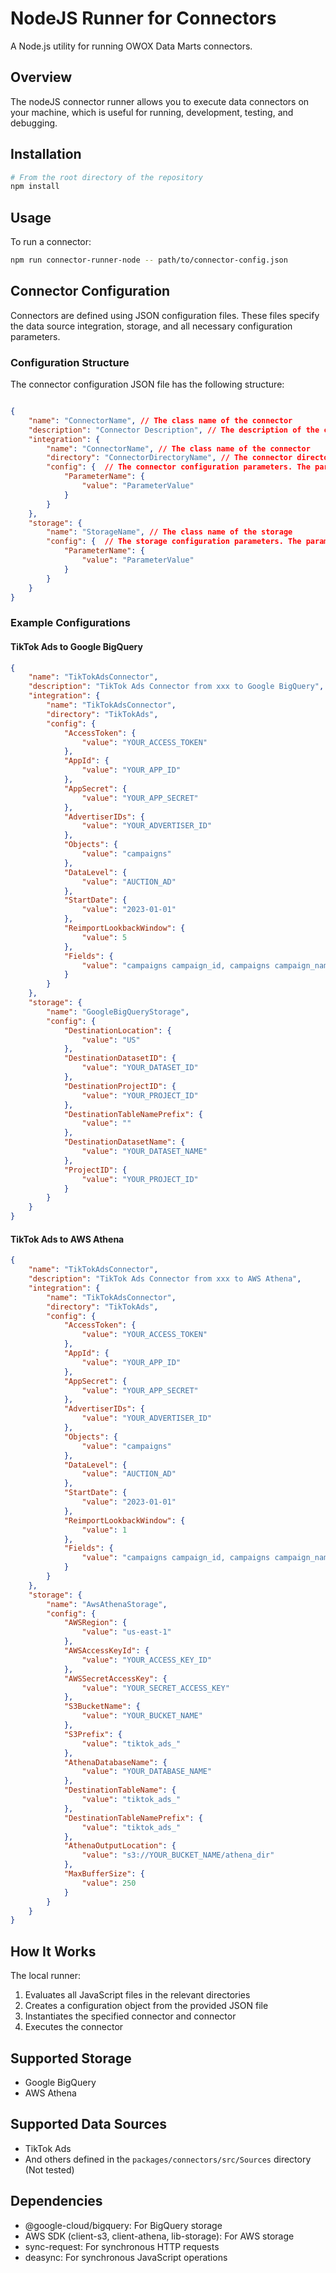 # NodeJS Runner for Connectors

A Node.js utility for running OWOX Data Marts connectors.

## Overview

The nodeJS connector runner allows you to execute data connectors on your machine, which is useful for running, development, testing, and debugging.

## Installation

```bash
# From the root directory of the repository
npm install
```

## Usage

To run a connector:

```bash
npm run connector-runner-node -- path/to/connector-config.json
```

## Connector Configuration

Connectors are defined using JSON configuration files. These files specify the data source integration, storage, and all necessary configuration parameters.

### Configuration Structure

The connector configuration JSON file has the following structure:

```json

{
    "name": "ConnectorName", // The class name of the connector 
    "description": "Connector Description", // The description of the connector
    "integration": {
        "name": "ConnectorName", // The class name of the connector
        "directory": "ConnectorDirectoryName", // The connector directory name 
        "config": {  // The connector configuration parameters. The parameters are defined in the connector constructor.
            "ParameterName": {
                "value": "ParameterValue"
            }
        }
    },
    "storage": {
        "name": "StorageName", // The class name of the storage
        "config": {  // The storage configuration parameters. The parameters are defined in the storage constructor.
            "ParameterName": {
                "value": "ParameterValue"
            }
        }
    }
}
```

### Example Configurations

#### TikTok Ads to Google BigQuery

```json
{
    "name": "TikTokAdsConnector",
    "description": "TikTok Ads Connector from xxx to Google BigQuery",
    "integration": {
        "name": "TikTokAdsConnector",
        "directory": "TikTokAds",
        "config": {
            "AccessToken": {
                "value": "YOUR_ACCESS_TOKEN"
            },
            "AppId": {
                "value": "YOUR_APP_ID"
            },
            "AppSecret": {
                "value": "YOUR_APP_SECRET"
            },
            "AdvertiserIDs": {
                "value": "YOUR_ADVERTISER_ID"
            },
            "Objects": {
                "value": "campaigns"
            },
            "DataLevel": {
                "value": "AUCTION_AD"
            },
            "StartDate": {
                "value": "2023-01-01"
            },
            "ReimportLookbackWindow": {
                "value": 5
            },
            "Fields": {
                "value": "campaigns campaign_id, campaigns campaign_name"
            }
        }
    },
    "storage": {
        "name": "GoogleBigQueryStorage",
        "config": {
            "DestinationLocation": {
                "value": "US"
            },
            "DestinationDatasetID": {
                "value": "YOUR_DATASET_ID"
            },
            "DestinationProjectID": {
                "value": "YOUR_PROJECT_ID"
            },
            "DestinationTableNamePrefix": {
                "value": ""
            },
            "DestinationDatasetName": {
                "value": "YOUR_DATASET_NAME"
            },
            "ProjectID": {
                "value": "YOUR_PROJECT_ID"
            }
        }
    }
}
```

#### TikTok Ads to AWS Athena

```json
{
    "name": "TikTokAdsConnector",
    "description": "TikTok Ads Connector from xxx to AWS Athena",
    "integration": {
        "name": "TikTokAdsConnector",
        "directory": "TikTokAds",
        "config": {
            "AccessToken": {
                "value": "YOUR_ACCESS_TOKEN"
            },
            "AppId": {
                "value": "YOUR_APP_ID"
            },
            "AppSecret": {
                "value": "YOUR_APP_SECRET"
            },
            "AdvertiserIDs": {
                "value": "YOUR_ADVERTISER_ID"
            },
            "Objects": {
                "value": "campaigns"
            },
            "DataLevel": {
                "value": "AUCTION_AD"
            },
            "StartDate": {
                "value": "2023-01-01"
            },
            "ReimportLookbackWindow": {
                "value": 1
            },
            "Fields": {
                "value": "campaigns campaign_id, campaigns campaign_name"
            }
        }
    },
    "storage": {
        "name": "AwsAthenaStorage",
        "config": {
            "AWSRegion": {
                "value": "us-east-1"
            },
            "AWSAccessKeyId": {
                "value": "YOUR_ACCESS_KEY_ID"
            },
            "AWSSecretAccessKey": {
                "value": "YOUR_SECRET_ACCESS_KEY"
            },
            "S3BucketName": {
                "value": "YOUR_BUCKET_NAME"
            },
            "S3Prefix": {
                "value": "tiktok_ads_"
            },
            "AthenaDatabaseName": {
                "value": "YOUR_DATABASE_NAME"
            },
            "DestinationTableName": {
                "value": "tiktok_ads_"
            },
            "DestinationTableNamePrefix": {
                "value": "tiktok_ads_"
            },
            "AthenaOutputLocation": {
                "value": "s3://YOUR_BUCKET_NAME/athena_dir"
            },
            "MaxBufferSize": {
                "value": 250
            }
        }
    }
}
```

## How It Works

The local runner:

1. Evaluates all JavaScript files in the relevant directories
2. Creates a configuration object from the provided JSON file
3. Instantiates the specified connector and connector
4. Executes the connector

## Supported Storage

- Google BigQuery
- AWS Athena

## Supported Data Sources

- TikTok Ads
- And others defined in the `packages/connectors/src/Sources` directory (Not tested)

## Dependencies

- @google-cloud/bigquery: For BigQuery storage
- AWS SDK (client-s3, client-athena, lib-storage): For AWS storage
- sync-request: For synchronous HTTP requests
- deasync: For synchronous JavaScript operations
